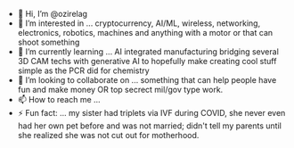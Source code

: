 - 👋 Hi, I’m @ozirelag
- 👀 I’m interested in ... cryptocurrency, AI/ML, wireless, networking, electronics, robotics, machines and anything with a motor or that can shoot something 
- 🌱 I’m currently learning ... AI integrated manufacturing bridging several 3D CAM techs with generative AI to hopefully make creating cool stuff simple as the PCR did for chemistry  
- 💞️ I’m looking to collaborate on ... something that can help people have fun and make money OR top secrect mil/gov type work. 
- 📫 How to reach me ... 
- ⚡ Fun fact: ... my sister had triplets via IVF during COVID, she never even had her own pet before and was not married; didn't tell my parents until she realized she was not cut out for motherhood.  
                   
             

<!---
ozirelag/ozirelag is a ✨ special ✨ repository because its `README.md` (this file) appears on your GitHub profile.
You can click the Preview link to take a look at your changes.
--->

